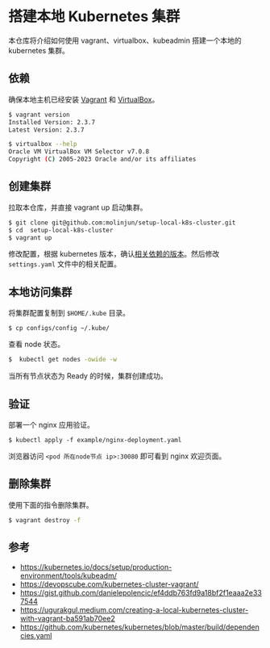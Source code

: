 # 搭建本地 Kubernetes 集群 
本仓库将介绍如何使用 vagrant、virtualbox、kubeadmin 搭建一个本地的 kubernetes 集群。

## 依赖
确保本地主机已经安装 [Vagrant](https://developer.hashicorp.com/vagrant/downloads) 和 [VirtualBox](https://www.virtualbox.org/wiki/Downloads)。

```bash
$ vagrant version
Installed Version: 2.3.7
Latest Version: 2.3.7

$ virtualbox --help
Oracle VM VirtualBox VM Selector v7.0.8
Copyright (C) 2005-2023 Oracle and/or its affiliates
```

## 创建集群
拉取本仓库，并直接 vagrant up 启动集群。
```bash
$ git clone git@github.com:molinjun/setup-local-k8s-cluster.git
$ cd  setup-local-k8s-cluster
$ vagrant up
```
修改配置，根据 kubernetes 版本，确认[相关依赖的版本](https://github.com/kubernetes/kubernetes/blob/release-1.22/build/dependencies.yaml)。然后修改 `settings.yaml` 文件中的相关配置。

## 本地访问集群
将集群配置复制到 `$HOME/.kube` 目录。
```
$ cp configs/config ~/.kube/
```
查看 node 状态。
```bash
$  kubectl get nodes -owide -w
```
当所有节点状态为 Ready 的时候，集群创建成功。

## 验证
部署一个 nginx 应用验证。
```
$ kubectl apply -f example/nginx-deployment.yaml 
```
浏览器访问 `<pod 所在node节点 ip>:30080` 即可看到 nginx 欢迎页面。 

## 删除集群
使用下面的指令删除集群。
```bash
$ vagrant destroy -f
```
## 参考
- https://kubernetes.io/docs/setup/production-environment/tools/kubeadm/
- https://devopscube.com/kubernetes-cluster-vagrant/
- https://gist.github.com/danielepolencic/ef4ddb763fd9a18bf2f1eaaa2e337544
- https://ugurakgul.medium.com/creating-a-local-kubernetes-cluster-with-vagrant-ba591ab70ee2
- https://github.com/kubernetes/kubernetes/blob/master/build/dependencies.yaml